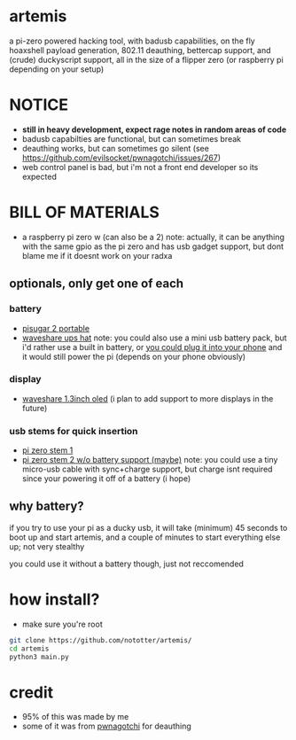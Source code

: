 # artemis
a pi-zero powered hacking tool, with badusb capabilities, on the fly hoaxshell payload generation, 802.11 deauthing, bettercap support, and (crude) duckyscript support, all in the size of a flipper zero (or raspberry pi depending on your setup)

# NOTICE
- **still in heavy development, expect rage notes in random areas of code**
- badusb capabilties are functional, but can sometimes break
- deauthing works, but can sometimes go silent (see https://github.com/evilsocket/pwnagotchi/issues/267)
- web control panel is bad, but i'm not a front end developer so its expected

# BILL OF MATERIALS
- a raspberry pi zero w (can also be a 2)
note: actually, it can be anything with the same gpio as the pi zero and has usb gadget support, but dont blame me if it doesnt work on your radxa
## optionals, only get one of each
### battery
- [pisugar 2 portable](https://www.tindie.com/products/pisugar/pisugar-2-battery-for-raspberry-pi-zero/)
- [waveshare ups hat](https://www.waveshare.com/ups-hat-c.htm)
note: you could also use a mini usb battery pack, but i'd rather use a built in battery, or [you could plug it into your phone](https://www.amazon.com/Cable-Matters-Micro-Braided-Jacket/dp/B0746NHSCZ) and it would still power the pi (depends on your phone obviously)
### display
- [waveshare 1.3inch oled](https://www.waveshare.com/wiki/1.3inch_OLED_HAT) (i plan to add support to more displays in the future)
### usb stems for quick insertion
- [pi zero stem 1](https://zerostem.io/)
- [pi zero stem 2 w/o battery support (maybe)](https://www.amazon.com/risingsaplings-Connector-Expansion-Breakout-Raspberry/dp/B0924TM6NJ)
note: you could use a tiny micro-usb cable with sync+charge support, but charge isnt required since your powering it off of a battery (i hope)

## why battery?
if you try to use your pi as a ducky usb, it will take (minimum) 45 seconds to boot up and start artemis, and a couple of minutes to start everything else up; not very stealthy

you could use it without a battery though, just not reccomended

# how install?
- make sure you're root
```bash
git clone https://github.com/nototter/artemis/
cd artemis
python3 main.py
```

# credit
- 95% of this was made by me
- some of it was from [pwnagotchi](https://github.com/evilsocket/pwnagotchi/) for deauthing

